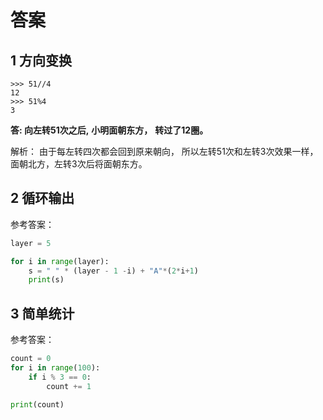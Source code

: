 # 答案

## 1 方向变换

```text
>>> 51//4
12
>>> 51%4
3
```

**答: 向左转51次之后,** **小明面朝东方，** **转过了12圈。**

解析： 由于每左转四次都会回到原来朝向， 所以左转51次和左转3次效果一样， 面朝北方，左转3次后将面朝东方。

## 2 循环输出

参考答案：

```python
layer = 5

for i in range(layer):
    s = " " * (layer - 1 -i) + "A"*(2*i+1)
    print(s)
```

## 3 简单统计

参考答案：

```python
count = 0
for i in range(100):
    if i % 3 == 0:
        count += 1

print(count)
```

